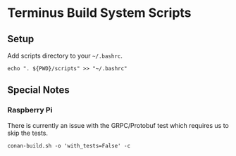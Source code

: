 Terminus Build System Scripts
=============================

Setup
-----

Add scripts directory to your `~/.bashrc`. 

    echo ". ${PWD}/scripts" >> "~/.bashrc"

Special Notes
-------------

### Raspberry Pi

There is currently an issue with the GRPC/Protobuf test which requires
us to skip the tests. 

    conan-build.sh -o 'with_tests=False' -c